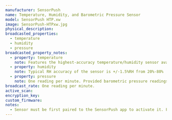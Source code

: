 ```yaml
---
manufacturer: SensorPush
name: Temperature, Humidity, and Barometric Pressure Sensor
model: SensorPush HTP.xw
image: SensorPush-HTPxw.jpg
physical_description:
broadcasted_properties:
  - temperature
  - humidity
  - pressure
broadcasted_property_notes:
  - property: temperature
    note: Features the highest-accuracy temperature/humidity sensor available, with a typical RH accuracy of +/-1.5%RH from 20%-80%, as well as barometric pressure capability.
  - property: humidity
    note: Typical RH accuracy of the sensor is +/-1.5%RH from 20%-80%
  - property: pressure
    note: One reading per minute. Provided barometric pressure readings by this library are the raw "station" pressure. They would need corrected for altitude to match the readings typically provided by meteorolgists. This correction is available in the SensorPush app and may be added in future versions here.
broadcast_rate: One reading per minute.
active_scan:
encryption_key:
custom_firmware:
notes:
  - Sensor must be first paired to the SensorPush app to activate it. Following this activation, it can be used with Home Assistant with or without further interaction with the SensorPush app.
---
```

